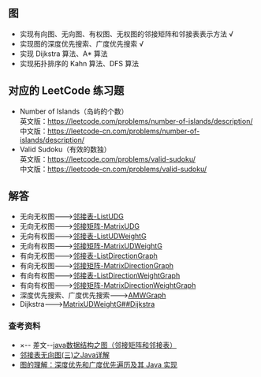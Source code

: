 ##  图 
-   实现有向图、无向图、有权图、无权图的邻接矩阵和邻接表表示方法       √
-   实现图的深度优先搜索、广度优先搜索       √
-   实现 Dijkstra 算法、A* 算法        
-   实现拓扑排序的 Kahn 算法、DFS 算法          
##  对应的 LeetCode 练习题        
-   Number of Islands（岛屿的个数）             
英文版：https://leetcode.com/problems/number-of-islands/description/            
中文版：https://leetcode-cn.com/problems/number-of-islands/description/         
-   Valid Sudoku（有效的数独）             
英文版：https://leetcode.com/problems/valid-sudoku/     
中文版：https://leetcode-cn.com/problems/valid-sudoku/          

## 解答
-   无向无权图--->[邻接表-ListUDG](https://github.com/GavinAlison/leetcode/blob/master/algorithm/src/main/java/com/alison/graph/ListUDG.java)
-   无向无权图--->[邻接矩阵-MatrixUDG](https://github.com/GavinAlison/leetcode/blob/master/algorithm/src/main/java/com/alison/graph/MatrixUDG.java)
-   无向有权图--->[邻接表-ListUDWeightG](https://github.com/GavinAlison/leetcode/blob/master/algorithm/src/main/java/com/alison/graph/ListUDWeightG.java)
-   无向有权图--->[邻接矩阵-MatrixUDWeightG](https://github.com/GavinAlison/leetcode/blob/master/algorithm/src/main/java/com/alison/graph/MatrixUDWeightG.java)
-   有向无权图--->[邻接表-ListDirectionGraph](https://github.com/GavinAlison/leetcode/blob/master/algorithm/src/main/java/com/alison/graph/ListDirectionGraph.java)
-   有向无权图--->[邻接矩阵-MatrixDirectionGraph](https://github.com/GavinAlison/leetcode/blob/master/algorithm/src/main/java/com/alison/graph/MatrixDirectionGraph.java)
-   有向有权图--->[邻接表-ListDirectionWeightGraph](https://github.com/GavinAlison/leetcode/blob/master/algorithm/src/main/java/com/alison/graph/ListDirectionWeightGraph.java)
-   有向有权图--->[邻接矩阵-MatrixDirectionWeightGraph](https://github.com/GavinAlison/leetcode/blob/master/algorithm/src/main/java/com/alison/graph/MatrixDirectionWeightGraph.java)
-   深度优先搜索、广度优先搜索--->[AMWGraph](https://github.com/GavinAlison/leetcode/blob/master/algorithm/src/main/java/com/alison/graph/AMWGraph.java)
-   Dijkstra--->[MatrixUDWeightG##Dijkstra](https://github.com/GavinAlison/leetcode/blob/master/algorithm/src/main/java/com/alison/graph/MatrixUDWeightG.java)

### 查考资料        
-   ×-- 差文--[java数据结构之图（邻接矩阵和邻接表）](https://blog.csdn.net/xxniuren/article/details/52218211)  
-   [邻接表无向图(三)之Java详解](https://www.cnblogs.com/skywang12345/p/3707612.html)
-   [图的理解：深度优先和广度优先遍历及其 Java 实现](https://www.cnblogs.com/toSeeMyDream/p/5775382.html)


